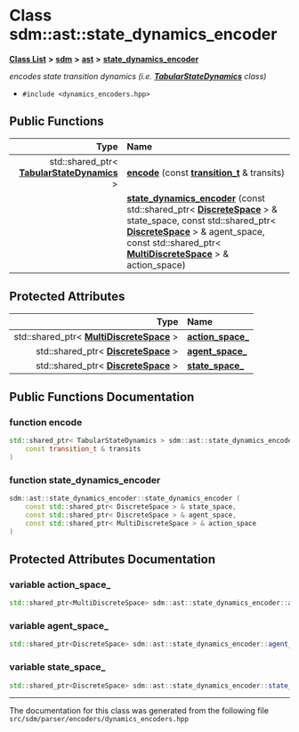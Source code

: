 
# Class sdm::ast::state\_dynamics\_encoder

<link rel="stylesheet" href="https://cdnjs.cloudflare.com/ajax/libs/KaTeX/0.5.1/katex.min.css">
<link rel="stylesheet" href="https://cdn.jsdelivr.net/github-markdown-css/2.2.1/github-markdown.css"/>



[**Class List**](annotated.md) **>** [**sdm**](namespacesdm.md) **>** [**ast**](namespacesdm_1_1ast.md) **>** [**state\_dynamics\_encoder**](classsdm_1_1ast_1_1state__dynamics__encoder.md)



_encodes state transition dynamics (i.e._ [_**TabularStateDynamics**_](classsdm_1_1TabularStateDynamics.md) _class)_

* `#include <dynamics_encoders.hpp>`















## Public Functions

| Type | Name |
| ---: | :--- |
|  std::shared\_ptr&lt; [**TabularStateDynamics**](classsdm_1_1TabularStateDynamics.md) &gt; | [**encode**](classsdm_1_1ast_1_1state__dynamics__encoder.md#function-encode) (const [**transition\_t**](namespacesdm_1_1ast.md#typedef-transition-t) & transits) <br> |
|   | [**state\_dynamics\_encoder**](classsdm_1_1ast_1_1state__dynamics__encoder.md#function-state-dynamics-encoder) (const std::shared\_ptr&lt; [**DiscreteSpace**](classsdm_1_1DiscreteSpace.md) &gt; & state\_space, const std::shared\_ptr&lt; [**DiscreteSpace**](classsdm_1_1DiscreteSpace.md) &gt; & agent\_space, const std::shared\_ptr&lt; [**MultiDiscreteSpace**](classsdm_1_1MultiDiscreteSpace.md) &gt; & action\_space) <br> |




## Protected Attributes

| Type | Name |
| ---: | :--- |
|  std::shared\_ptr&lt; [**MultiDiscreteSpace**](classsdm_1_1MultiDiscreteSpace.md) &gt; | [**action\_space\_**](classsdm_1_1ast_1_1state__dynamics__encoder.md#variable-action-space-)  <br> |
|  std::shared\_ptr&lt; [**DiscreteSpace**](classsdm_1_1DiscreteSpace.md) &gt; | [**agent\_space\_**](classsdm_1_1ast_1_1state__dynamics__encoder.md#variable-agent-space-)  <br> |
|  std::shared\_ptr&lt; [**DiscreteSpace**](classsdm_1_1DiscreteSpace.md) &gt; | [**state\_space\_**](classsdm_1_1ast_1_1state__dynamics__encoder.md#variable-state-space-)  <br> |




## Public Functions Documentation


### function encode 


```cpp
std::shared_ptr< TabularStateDynamics > sdm::ast::state_dynamics_encoder::encode (
    const transition_t & transits
) 
```



### function state\_dynamics\_encoder 


```cpp
sdm::ast::state_dynamics_encoder::state_dynamics_encoder (
    const std::shared_ptr< DiscreteSpace > & state_space,
    const std::shared_ptr< DiscreteSpace > & agent_space,
    const std::shared_ptr< MultiDiscreteSpace > & action_space
) 
```


## Protected Attributes Documentation


### variable action\_space\_ 


```cpp
std::shared_ptr<MultiDiscreteSpace> sdm::ast::state_dynamics_encoder::action_space_;
```



### variable agent\_space\_ 


```cpp
std::shared_ptr<DiscreteSpace> sdm::ast::state_dynamics_encoder::agent_space_;
```



### variable state\_space\_ 


```cpp
std::shared_ptr<DiscreteSpace> sdm::ast::state_dynamics_encoder::state_space_;
```



------------------------------
The documentation for this class was generated from the following file `src/sdm/parser/encoders/dynamics_encoders.hpp`